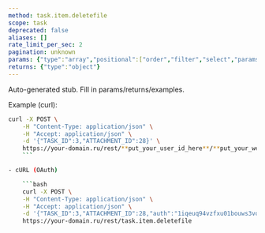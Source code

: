 ```yaml
---
method: task.item.deletefile
scope: task
deprecated: false
aliases: []
rate_limit_per_sec: 2
pagination: unknown
params: {"type":"array","positional":["order","filter","select","params"]}
returns: {"type":"object"}
---
```


Auto-generated stub. Fill in params/returns/examples.

Example (curl):

```bash
curl -X POST \
    -H "Content-Type: application/json" \
    -H "Accept: application/json" \
    -d '{"TASK_ID":3,"ATTACHMENT_ID":28}' \
    https://your-domain.ru/rest/**put_your_user_id_here**/**put_your_webhook_here**/task.item.deletefile
    ```

- cURL (OAuth)

    ```bash
    curl -X POST \
    -H "Content-Type: application/json" \
    -H "Accept: application/json" \
    -d '{"TASK_ID":3,"ATTACHMENT_ID":28,"auth":"1iqeuq94vzfxu01bouws3voja2lsezfq"}' \
    https://your-domain.ru/rest/task.item.deletefile
```
